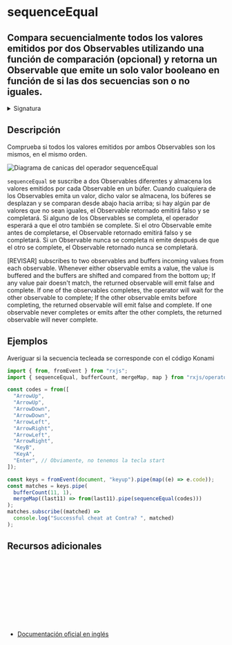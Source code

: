# sequenceEqual

<h2 class="subtitle"> Compara secuencialmente todos los valores emitidos por dos Observables utilizando una función de comparación (opcional) y retorna un Observable que emite un solo valor booleano en función de si las dos secuencias son o no iguales.
</h2>

<details>
<summary>Signatura</summary>

### Firma

`sequenceEqual<T>(compareTo: Observable<T>, comparator?: (a: T, b: T) => boolean): OperatorFunction<T, boolean>`

### Parámetros

<table>
<tr><td>compareTo</td><td>La secuencia observable con la que se compara la secuencia fuente.</td></tr>
<tr><td>comparator</td><td>Opcional. El valor por defecto es <code>undefined</code>.
Una función opcional para comparar cada par de valores.</td></tr>
</table>

### Retorna

`OperatorFunction<T, boolean>`: Un Observable que emite un solo valor booleano representando si los valores emitidos por ambos Observables son iguales, en el mismo orden.

</details>

## Descripción

Comprueba si todos los valores emitidos por ambos Observables son los mismos, en el mismo orden.

<img class="marble-diagram" src="assets/images/marble-diagrams/conditional-boolean/sequenceEqual.md" alt="Diagrama de canicas del operador sequenceEqual">

`sequenceEqual` se suscribe a dos Observables diferentes y almacena los valores emitidos por cada Observable en un búfer. Cuando cualquiera de los Observables emita un valor, dicho valor se almacena, los búferes se desplazan y se comparan desde abajo hacia arriba; si hay algún par de valores que no sean iguales, el Observable retornado emitirá falso y se completará. Si alguno de los Observables se completa, el operador esperará a que el otro también se complete. Si el otro Observable emite antes de completarse, el Observable retornado emitirá falso y se completará. Si un Observable nunca se completa ni emite después de que el otro se complete, el Observable retornado nunca se completará.

[REVISAR]
subscribes to two observables and buffers incoming values from each observable. Whenever either observable emits a value, the value is buffered and the buffers are shifted and compared from the bottom up; If any value pair doesn't match, the returned observable will emit false and complete. If one of the observables completes, the operator will wait for the other observable to complete; If the other observable emits before completing, the returned observable will emit false and complete. If one observable never completes or emits after the other complets, the returned observable will never complete.

## Ejemplos

Averiguar si la secuencia tecleada se corresponde con el código Konami

```javascript
import { from, fromEvent } from "rxjs";
import { sequenceEqual, bufferCount, mergeMap, map } from "rxjs/operators";

const codes = from([
  "ArrowUp",
  "ArrowUp",
  "ArrowDown",
  "ArrowDown",
  "ArrowLeft",
  "ArrowRight",
  "ArrowLeft",
  "ArrowRight",
  "KeyB",
  "KeyA",
  "Enter", // Obviamente, no tenemos la tecla start
]);

const keys = fromEvent(document, "keyup").pipe(map((e) => e.code));
const matches = keys.pipe(
  bufferCount(11, 1),
  mergeMap((last11) => from(last11).pipe(sequenceEqual(codes)))
);
matches.subscribe((matched) =>
  console.log("Successful cheat at Contra? ", matched)
);
```

<div class="page-footer">

## Recursos adicionales

<a target="_blank" href="https://github.com/ReactiveX/rxjs/blob/master/src/internal/operators/sequenceEqual.ts">
<svg>
  <use xlink:href="/assets/icons/source.svg#source-code"></use>
</svg>
</a>
</div>

- <a target="_blank" href="https://rxjs.dev/api/operators/sequenceEqual">Documentación oficial en inglés</a>
